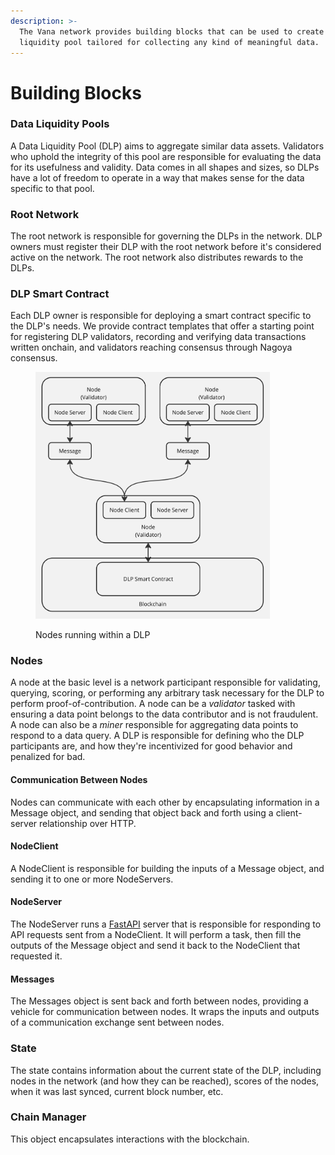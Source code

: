 ```yaml
---
description: >-
  The Vana network provides building blocks that can be used to create a data
  liquidity pool tailored for collecting any kind of meaningful data.
---
```


# Building Blocks

### Data Liquidity Pools

A Data Liquidity Pool (DLP) aims to aggregate similar data assets. Validators who uphold the integrity of this pool are responsible for evaluating the data for its usefulness and validity. Data comes in all shapes and sizes, so DLPs have a lot of freedom to operate in a way that makes sense for the data specific to that pool.

### Root Network

The root network is responsible for governing the DLPs in the network. DLP owners must register their DLP with the root network before it's considered active on the network. The root network also distributes rewards to the DLPs.

### DLP Smart Contract

Each DLP owner is responsible for deploying a smart contract specific to the DLP's needs. We provide contract templates that offer a starting point for registering DLP validators, recording and verifying data transactions written onchain, and validators reaching consensus through Nagoya consensus.

<figure><img src="../.gitbook/assets/Vana Docs Graphics.jpg" alt="" width="375"><figcaption><p>Nodes running within a DLP</p></figcaption></figure>

### Nodes

A node at the basic level is a network participant responsible for validating, querying, scoring, or performing any arbitrary task necessary for the DLP to perform proof-of-contribution. A node can be a _validator_ tasked with ensuring a data point belongs to the data contributor and is not fraudulent. A node can also be a _miner_ responsible for aggregating data points to respond to a data query. A DLP is responsible for defining who the DLP participants are, and how they're incentivized for good behavior and penalized for bad.&#x20;

#### Communication Between Nodes

Nodes can communicate with each other by encapsulating information in a Message object, and sending that object back and forth using a client-server relationship over HTTP.

#### NodeClient

A NodeClient is responsible for building the inputs of a Message object, and sending it to one or more NodeServers.&#x20;

#### NodeServer

The NodeServer runs a [FastAPI](https://fastapi.tiangolo.com/) server that is responsible for responding to API requests sent from a NodeClient. It will perform a task, then fill the outputs of the Message object and send it back to the NodeClient that requested it.

#### Messages

The Messages object is sent back and forth between nodes, providing a vehicle for communication between nodes. It wraps the inputs and outputs of a communication exchange sent between nodes.

### State

The state contains information about the current state of the DLP, including nodes in the network (and how they can be reached), scores of the nodes, when it was last synced, current block number, etc.&#x20;

### Chain Manager

This object encapsulates interactions with the blockchain.&#x20;

